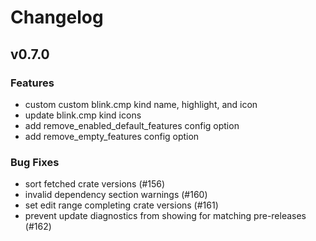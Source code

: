 # Changelog

## v0.7.0

### Features
- custom custom blink.cmp kind name, highlight, and icon
- update blink.cmp kind icons
- add remove_enabled_default_features config option
- add remove_empty_features config option

### Bug Fixes
- sort fetched crate versions (#156)
- invalid dependency section warnings (#160)
- set edit range completing crate versions (#161)
- prevent update diagnostics from showing for matching pre-releases (#162)
